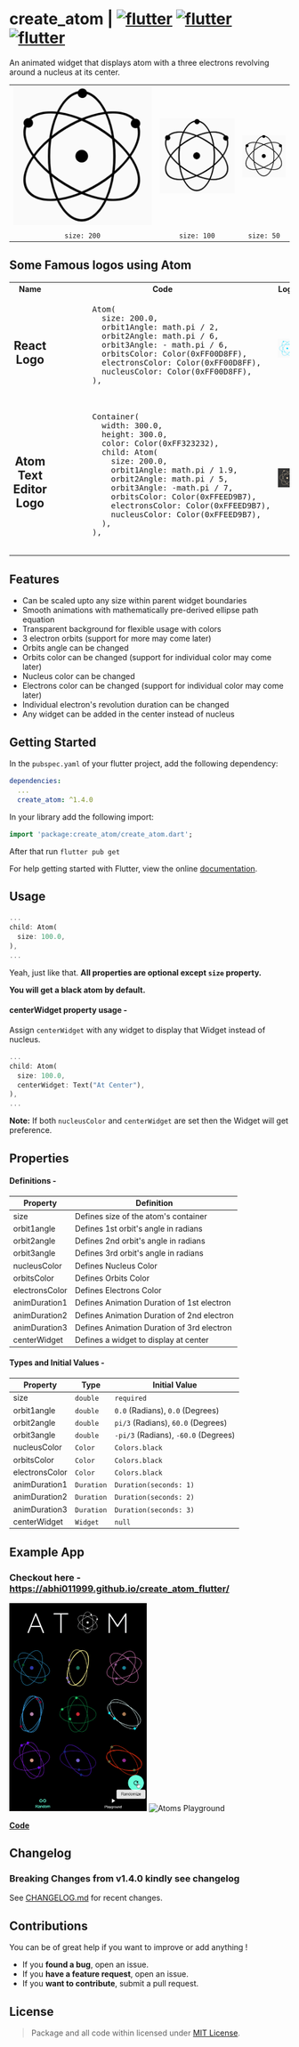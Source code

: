 # create_atom <span> | </span> <a href="https://pub.dev/packages/create_atom"><img src="https://img.shields.io/badge/pub.dev-v1.4.0-red?style=flat-square" alt="flutter"/></a> <a href="https://flutter.dev/"><img src="https://img.shields.io/badge/Built with-flutter-blue?style=flat-square" alt="flutter"/></a> <a href="https://dart.dev/"><img src="https://img.shields.io/badge/Language-Dart-purple?style=flat-square" alt="flutter"/></a>

An animated widget that displays atom with a three electrons revolving around a nucleus at its center.

<table>
  <tr>
    <th><img src="https://raw.githubusercontent.com/Abhi011999/create_atom_flutter/master/images/2.0x.gif" alt="2.0x"/></th>
    <th><img src="https://raw.githubusercontent.com/Abhi011999/create_atom_flutter/master/images/1.0x.gif" alt="1.0x"/></th>
    <th><img src="https://raw.githubusercontent.com/Abhi011999/create_atom_flutter/master/images/0.5x.gif" alt="0.5x"/></th>
  </tr>
  <tr>
    <td align="center"><code>size: 200</code></td>
    <td align="center"><code>size: 100</code></td>
    <td align="center"><code>size: 50</code></td>
  </tr>
</table>

## Some Famous logos using Atom

<table>
  <tr>
    <th align="center">Name</th>
    <th align="center">Code</th>
    <th align="center">Logo</th>
  </tr>
  <tr>
    <td align="center"><h2>React Logo</h2></td>
    <td>
      <pre lang="dart">
        Atom(
          size: 200.0,
          orbit1Angle: math.pi / 2,
          orbit2Angle: math.pi / 6,
          orbit3Angle: - math.pi / 6,
          orbitsColor: Color(0xFF00D8FF),
          electronsColor: Color(0xFF00D8FF),
          nucleusColor: Color(0xFF00D8FF),
        ),
        </pre>
    </td>
    <td><img src="https://raw.githubusercontent.com/Abhi011999/create_atom_flutter/master/images/react_logo.gif" alt="react-logo"/></td>
  </tr>
  <tr>
    <td align="center"><h2>Atom Text Editor Logo</h2></td>
    <td>
      <pre lang="dart">
        Container(
          width: 300.0,
          height: 300.0,
          color: Color(0xFF323232),
          child: Atom(
            size: 200.0,
            orbit1Angle: math.pi / 1.9,
            orbit2Angle: math.pi / 5,
            orbit3Angle: -math.pi / 7,
            orbitsColor: Color(0xFFEED9B7),
            electronsColor: Color(0xFFEED9B7),
            nucleusColor: Color(0xFFEED9B7),
          ),
        ),
        </pre>
    </td>
  <td><img src="https://raw.githubusercontent.com/Abhi011999/create_atom_flutter/master/images/atom_editor_logo.gif" alt="atom-editor-logo"/></td>
  </tr>
</table>

## Features

- Can be scaled upto any size within parent widget boundaries
- Smooth animations with mathematically pre-derived ellipse path equation
- Transparent background for flexible usage with colors
- 3 electron orbits (support for more may come later)
- Orbits angle can be changed
- Orbits color can be changed (support for individual color may come later)
- Nucleus color can be changed
- Electrons color can be changed (support for individual color may come later)
- Individual electron's revolution duration can be changed
- Any widget can be added in the center instead of nucleus

## Getting Started

In the `pubspec.yaml` of your flutter project, add the following dependency:

```yaml
dependencies:
  ...
  create_atom: ^1.4.0
```

In your library add the following import:

```dart
import 'package:create_atom/create_atom.dart';
```

After that run `flutter pub get`

For help getting started with Flutter, view the online [documentation](https://flutter.io/).

## Usage

```dart
...
child: Atom(
  size: 100.0,
),
...
```

Yeah, just like that.
**All properties are optional except `size` property.**

**You will get a black atom by default.**

#### centerWidget property usage -

Assign `centerWidget` with any widget to display that Widget instead of nucleus.

```dart
...
child: Atom(
  size: 100.0,
  centerWidget: Text("At Center"),
),
...
```

**Note:** If both `nucleusColor` and `centerWidget` are set then the Widget will get preference.

## Properties

#### Definitions -

| Property       | Definition                                 |
| -------------- | ------------------------------------------ |
| size           | Defines size of the atom's container       |
| orbit1angle    | Defines 1st orbit's angle in radians       |
| orbit2angle    | Defines 2nd orbit's angle in radians       |
| orbit3angle    | Defines 3rd orbit's angle in radians       |
| nucleusColor   | Defines Nucleus Color                      |
| orbitsColor    | Defines Orbits Color                       |
| electronsColor | Defines Electrons Color                    |
| animDuration1  | Defines Animation Duration of 1st electron |
| animDuration2  | Defines Animation Duration of 2nd electron |
| animDuration3  | Defines Animation Duration of 3rd electron |
| centerWidget   | Defines a widget to display at center      |

#### Types and Initial Values -

| Property       | Type       | Initial Value                        |
| -------------- | ---------- | ------------------------------------ |
| size           | `double`   | `required`                           |
| orbit1angle    | `double`   | `0.0` (Radians), `0.0` (Degrees)     |
| orbit2angle    | `double`   | `pi/3` (Radians), `60.0` (Degrees)   |
| orbit3angle    | `double`   | `-pi/3` (Radians), `-60.0` (Degrees) |
| nucleusColor   | `Color`    | `Colors.black`                       |
| orbitsColor    | `Color`    | `Colors.black`                       |
| electronsColor | `Color`    | `Colors.black`                       |
| animDuration1  | `Duration` | `Duration(seconds: 1)`               |
| animDuration2  | `Duration` | `Duration(seconds: 2)`               |
| animDuration3  | `Duration` | `Duration(seconds: 3)`               |
| centerWidget   | `Widget`   | `null`                               |

## Example App

### Checkout here - https://abhi011999.github.io/create_atom_flutter/

<img src="https://raw.githubusercontent.com/Abhi011999/create_atom_flutter/master/images/example_random.gif" width="49%" alt="Random Atoms"/> <img src="https://raw.githubusercontent.com/Abhi011999/create_atom_flutter/master/images/example_playground.gif" width="49%" alt="Atoms Playground"/>

**[Code](https://github.com/Abhi011999/create_atom_flutter/blob/master/example/lib/main.dart)**

## Changelog

### Breaking Changes from v1.4.0 kindly see changelog

See [CHANGELOG.md](https://github.com/Abhi011999/create_atom_flutter/blob/master/CHANGELOG.md) for recent changes.

## Contributions

You can be of great help if you want to improve or add anything !

- If you **found a bug**, open an issue.
- If you **have a feature request**, open an issue.
- If you **want to contribute**, submit a pull request.

## License

> Package and all code within licensed under [MIT License](https://github.com/Abhi011999/create_atom_flutter/blob/master/LICENSE).
